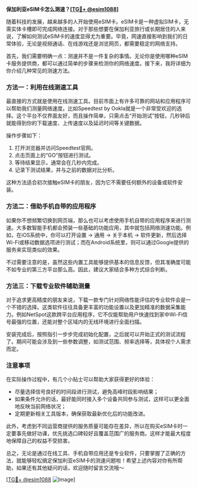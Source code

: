 **保加利亚eSIM卡怎么测速？[[TG💪+ @esim1088](https://t.me/s/esim1088)]**

随着科技的发展，越来越多的人开始使用eSIM卡。eSIM卡是一种虚拟SIM卡，无需实体卡槽即可完成网络连接。对于那些想要在保加利亚旅行或长期居住的人来说，了解如何测试eSIM卡的速度显得尤为重要。毕竟，网速直接影响到我们的日常体验，无论是视频通话、在线游戏还是浏览网页，都需要稳定的网络支持。

首先，我们需要明确一点：测速并不是一件复杂的事情。无论你是使用哪种eSIM卡服务提供商，都可以通过简单的步骤来检测你的网络速度。接下来，我将详细为你介绍几种常见的测速方法。

### 方法一：利用在线测速工具

最直接的方式就是使用在线测速工具。目前市面上有许多可靠的网站和应用程序可以帮助我们测量网络速度。比如Speedtest by Ookla就是一个非常受欢迎的选择。这个平台不仅界面友好，而且操作简单，只需点击“开始测试”按钮，几秒钟后就能得到你的下载速度、上传速度以及延迟时间等关键数据。

操作步骤如下：
1. 打开浏览器并访问Speedtest官网。
2. 点击页面上的“GO”按钮进行测试。
3. 等待结果显示，通常会在几秒内完成。
4. 记录下测试结果，并与之前的数据对比分析。

这种方法适合初次接触eSIM卡的朋友，因为它不需要任何额外的设备或软件安装。

### 方法二：借助手机自带的应用程序

如果你不想频繁切换到网页端，那么也可以考虑使用手机自带的应用程序来进行测速。大多数智能手机都会预装一些基础的功能应用，其中就包括网络测速功能。例如，在iOS系统中，你可以打开设置 -> 通用 -> 关于本机 -> 软件更新，然后选择Wi-Fi或移动数据选项进行测试；而在Android系统里，则可以通过Google提供的服务来实现类似的效果。

不过需要注意的是，虽然这些内置工具能够提供基本的信息反馈，但其准确度可能不如专业的第三方平台那么高。因此，建议大家结合多种方式综合判断。

### 方法三：下载专业软件辅助测量

对于追求更高精度的朋友来说，下载一款专门针对网络性能评估的专业软件会是一个不错的选择。这类软件往往具备更丰富的功能设置以及更加精准的数据采集能力。例如NetSpot这款跨平台应用程序，它不仅能帮助用户快速找到家中Wi-Fi信号最强的位置，还能对整个区域内的无线环境进行全面扫描。

安装完成后，按照指引一步步完成初始化配置，之后就可以开始正式的测试流程了。期间可能会涉及到一些参数调整，如测试范围、频率选择等，具体视个人需求而定。

### 注意事项

在实际操作过程中，有几个小贴士可以帮助大家获得更好的体验：
- 尽量选择信号良好的时间段进行测试，避免高峰时段影响结果；
- 如果条件允许的话，最好能同时接入多个设备共同参与测试，这样可以更全面地反映当前网络状况；
- 定期更新相关工具版本，确保获取最新优化后的功能改进。

此外，考虑到不同运营商提供的服务质量可能存在差异，所以在购买eSIM卡时一定要事先做好功课，优先挑选口碑较好且覆盖范围广的服务商。这样才能最大程度地保障自己的权益不受损害。

总之，无论是通过在线工具、手机自带应用还是专业软件，只要掌握了正确的方法，就能够轻松搞定保加利亚eSIM卡的测速问题啦！希望上述内容对你有所帮助，如果还有其他疑问的话，欢迎随时留言交流哦～

[[TG💪+ @esim1088](https://t.me/s/esim1088) ![Image](https://i.postimg.cc/4NQfJmqS/Snipaste-2025-05-13-00-14-12.png)]